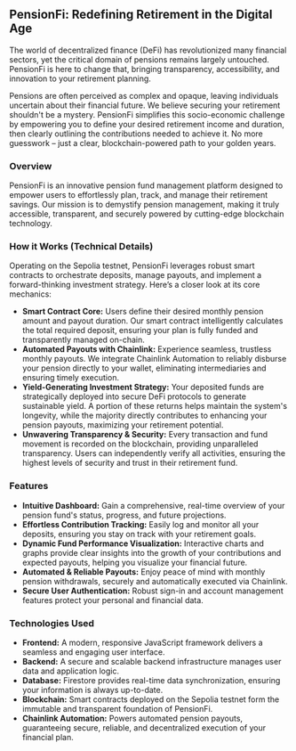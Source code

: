 ## PensionFi: Redefining Retirement in the Digital Age

The world of decentralized finance (DeFi) has revolutionized many financial sectors, yet the critical domain of pensions remains largely untouched. PensionFi is here to change that, bringing transparency, accessibility, and innovation to your retirement planning.

Pensions are often perceived as complex and opaque, leaving individuals uncertain about their financial future. We believe securing your retirement shouldn't be a mystery. PensionFi simplifies this socio-economic challenge by empowering you to define your desired retirement income and duration, then clearly outlining the contributions needed to achieve it. No more guesswork – just a clear, blockchain-powered path to your golden years.

### Overview

PensionFi is an innovative pension fund management platform designed to empower users to effortlessly plan, track, and manage their retirement savings. Our mission is to demystify pension management, making it truly accessible, transparent, and securely powered by cutting-edge blockchain technology.

### How it Works (Technical Details)

Operating on the Sepolia testnet, PensionFi leverages robust smart contracts to orchestrate deposits, manage payouts, and implement a forward-thinking investment strategy. Here’s a closer look at its core mechanics:

*   **Smart Contract Core:** Users define their desired monthly pension amount and payout duration. Our smart contract intelligently calculates the total required deposit, ensuring your plan is fully funded and transparently managed on-chain.
*   **Automated Payouts with Chainlink:** Experience seamless, trustless monthly payouts. We integrate Chainlink Automation to reliably disburse your pension directly to your wallet, eliminating intermediaries and ensuring timely execution.
*   **Yield-Generating Investment Strategy:** Your deposited funds are strategically deployed into secure DeFi protocols to generate sustainable yield. A portion of these returns helps maintain the system's longevity, while the majority directly contributes to enhancing your pension payouts, maximizing your retirement potential.
*   **Unwavering Transparency & Security:** Every transaction and fund movement is recorded on the blockchain, providing unparalleled transparency. Users can independently verify all activities, ensuring the highest levels of security and trust in their retirement fund.

### Features

*   **Intuitive Dashboard:** Gain a comprehensive, real-time overview of your pension fund's status, progress, and future projections.
*   **Effortless Contribution Tracking:** Easily log and monitor all your deposits, ensuring you stay on track with your retirement goals.
*   **Dynamic Fund Performance Visualization:** Interactive charts and graphs provide clear insights into the growth of your contributions and expected payouts, helping you visualize your financial future.
*   **Automated & Reliable Payouts:** Enjoy peace of mind with monthly pension withdrawals, securely and automatically executed via Chainlink.
*   **Secure User Authentication:** Robust sign-in and account management features protect your personal and financial data.

### Technologies Used

*   **Frontend:** A modern, responsive JavaScript framework delivers a seamless and engaging user interface.
*   **Backend:** A secure and scalable backend infrastructure manages user data and application logic.
*   **Database:** Firestore provides real-time data synchronization, ensuring your information is always up-to-date.
*   **Blockchain:** Smart contracts deployed on the Sepolia testnet form the immutable and transparent foundation of PensionFi.
*   **Chainlink Automation:** Powers automated pension payouts, guaranteeing secure, reliable, and decentralized execution of your financial plan.